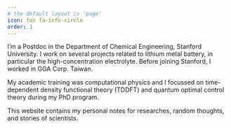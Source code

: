 ```yaml
---
# the default layout is 'page'
icon: fas fa-info-circle
order: 1
---
```


I’m a Postdoc in the Department of Chemical Engineering, Stanford University. I work on several projects related to lithium metal battery, in particular the high-concentration electrolyte. Before joining Stanford, I worked in GGA Corp. Taiwan.

My academic training was computational physics and I focussed on time-dependent density functional theory (TDDFT) and quantum optimal control theory during my PhD program.

This website contains my personal notes for researches, random thoughts, and stories of scientists. 
